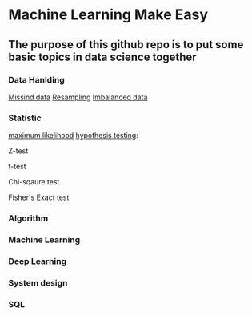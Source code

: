 # Machine Learning Make Easy
## The purpose of this github repo is to put some basic topics in data science together

### Data Hanlding
[Missind data](https://www.kaggle.com/dansbecker/handling-missing-values)
[Resampling](https://medium.com/analytics-vidhya/resampling-methods-statistical-learning-8c3da6fe6d24)
[Imbalanced data](https://machinelearningmastery.com/tactics-to-combat-imbalanced-classes-in-your-machine-learning-dataset/)


### Statistic
[maximum likelihood](https://towardsdatascience.com/probability-concepts-explained-maximum-likelihood-estimation-c7b4342fdbb1)
[hypothesis testing](https://www.statisticshowto.datasciencecentral.com/probability-and-statistics/hypothesis-testing/):
    
Z-test

t-test

Chi-sqaure test

Fisher's Exact test 
    
### Algorithm

### Machine Learning 

### Deep Learning

### System design

### SQL

